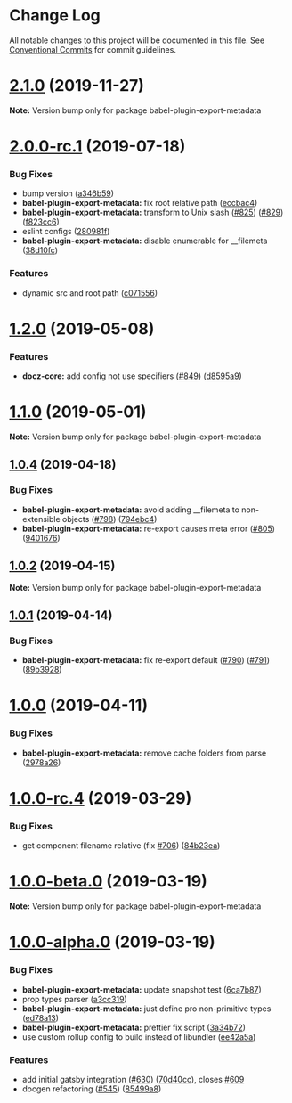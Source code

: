 # Change Log

All notable changes to this project will be documented in this file.
See [Conventional Commits](https://conventionalcommits.org) for commit guidelines.

# [2.1.0](https://github.com/doczjs/docz/compare/v2.0.0-rc.77...v2.1.0) (2019-11-27)

**Note:** Version bump only for package babel-plugin-export-metadata





# [2.0.0-rc.1](https://github.com/pedronauck/docz/compare/v1.2.0...v2.0.0-rc.1) (2019-07-18)


### Bug Fixes

* bump version ([a346b59](https://github.com/pedronauck/docz/commit/a346b59))
* **babel-plugin-export-metadata:** fix root relative path ([eccbac4](https://github.com/pedronauck/docz/commit/eccbac4))
* **babel-plugin-export-metadata:** transform to Unix slash ([#825](https://github.com/pedronauck/docz/issues/825)) ([#829](https://github.com/pedronauck/docz/issues/829)) ([f823cc6](https://github.com/pedronauck/docz/commit/f823cc6))
* eslint configs ([280981f](https://github.com/pedronauck/docz/commit/280981f))
* **babel-plugin-export-metadata:** disable enumerable for __filemeta ([38d10fc](https://github.com/pedronauck/docz/commit/38d10fc))


### Features

* dynamic src and root path ([c071556](https://github.com/pedronauck/docz/commit/c071556))





# [1.2.0](https://github.com/pedronauck/docz/compare/v1.1.0...v1.2.0) (2019-05-08)


### Features

* **docz-core:** add config not use specifiers ([#849](https://github.com/pedronauck/docz/issues/849)) ([d8595a9](https://github.com/pedronauck/docz/commit/d8595a9))





# [1.1.0](https://github.com/pedronauck/docz/compare/v1.0.4...v1.1.0) (2019-05-01)

**Note:** Version bump only for package babel-plugin-export-metadata





## [1.0.4](https://github.com/pedronauck/docz/compare/v1.0.3...v1.0.4) (2019-04-18)


### Bug Fixes

* **babel-plugin-export-metadata:** avoid adding __filemeta to non-extensible objects ([#798](https://github.com/pedronauck/docz/issues/798)) ([794ebc4](https://github.com/pedronauck/docz/commit/794ebc4))
* **babel-plugin-export-metadata:** re-export causes meta error ([#805](https://github.com/pedronauck/docz/issues/805)) ([9401676](https://github.com/pedronauck/docz/commit/9401676))





## [1.0.2](https://github.com/pedronauck/docz/compare/v1.0.1...v1.0.2) (2019-04-15)

**Note:** Version bump only for package babel-plugin-export-metadata





## [1.0.1](https://github.com/pedronauck/docz/compare/v1.0.0...v1.0.1) (2019-04-14)


### Bug Fixes

* **babel-plugin-export-metadata:** fix re-export default ([#790](https://github.com/pedronauck/docz/issues/790)) ([#791](https://github.com/pedronauck/docz/issues/791)) ([89b3928](https://github.com/pedronauck/docz/commit/89b3928))





# [1.0.0](https://github.com/pedronauck/docz/compare/v1.0.0-rc.8...v1.0.0) (2019-04-11)


### Bug Fixes

* **babel-plugin-export-metadata:** remove cache folders from parse ([2978a26](https://github.com/pedronauck/docz/commit/2978a26))





# [1.0.0-rc.4](https://github.com/pedronauck/docz/compare/v1.0.0-rc.3...v1.0.0-rc.4) (2019-03-29)


### Bug Fixes

* get component filename relative (fix [#706](https://github.com/pedronauck/docz/issues/706)) ([84b23ea](https://github.com/pedronauck/docz/commit/84b23ea))





# [1.0.0-beta.0](https://github.com/pedronauck/docz/compare/v1.0.0-alpha.1...v1.0.0-beta.0) (2019-03-19)

**Note:** Version bump only for package babel-plugin-export-metadata





# [1.0.0-alpha.0](https://github.com/pedronauck/docz/compare/v0.13.5...v1.0.0-alpha.0) (2019-03-19)


### Bug Fixes

* **babel-plugin-export-metadata:** update snapshot test ([6ca7b87](https://github.com/pedronauck/docz/commit/6ca7b87))
* prop types parser ([a3cc319](https://github.com/pedronauck/docz/commit/a3cc319))
* **babel-plugin-export-metadata:** just define pro non-primitive types ([ed78a13](https://github.com/pedronauck/docz/commit/ed78a13))
* **babel-plugin-export-metadata:** prettier fix script ([3a34b72](https://github.com/pedronauck/docz/commit/3a34b72))
* use custom rollup config to build instead of libundler ([ee42a5a](https://github.com/pedronauck/docz/commit/ee42a5a))


### Features

* add initial gatsby integration ([#630](https://github.com/pedronauck/docz/issues/630)) ([70d40cc](https://github.com/pedronauck/docz/commit/70d40cc)), closes [#609](https://github.com/pedronauck/docz/issues/609)
* docgen refactoring ([#545](https://github.com/pedronauck/docz/issues/545)) ([85499a8](https://github.com/pedronauck/docz/commit/85499a8))
